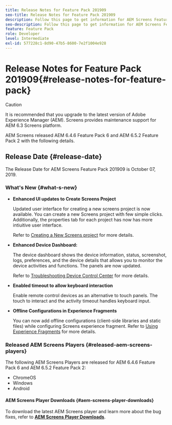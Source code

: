 ```yaml
---
title: Release Notes for Feature Pack 201909
seo-title: Release Notes for Feature Pack 201909
description: Follow this page to get information for AEM Screens Feature Pack 201909 released on July 31, 2019.
seo-description: Follow this page to get information for AEM Screens Feature Pack 201909 released on October 07, 2019.
feature: Feature Pack
role: Developer
level: Intermediate
exl-id: 577228c1-8d90-47b5-8600-7e2f1004e928
---
```

# Release Notes for Feature Pack 201909{#release-notes-for-feature-pack}

>[!CAUTION]
>
>It is recommended that you upgrade to the latest version of Adobe Experience Manager (AEM). Screens provides maintenance support for AEM 6.3 Screens platform.

AEM Screens released AEM 6.4.6 Feature Pack 6 and AEM 6.5.2 Feature Pack 2 with the following details.

## Release Date {#release-date}

The Release Date for AEM Screens Feature Pack 201909 is October 07, 2019.

### What's New {#what-s-new}

* **Enhanced UI updates to Create Screens Project**

   Updated user interface for creating a new screens project is now available. You can create a new Screens project with few simple clicks. Additionally, the properties tab for each project has now has more intiuitive user interface.

   Refer to [Creating a New Screens project](creating-a-screens-project.md) for more details.

* **Enhanced Device Dashboard:**

   The device dashboard shows the device information, status, screenshot, logs, preferences, and the device details that allows you to monitor the device activities and functions. The panels are now updated.

   Refer to [Troubleshooting Device Control Center](monitoring-screens.md) for more details.

* **Enabled timeout to allow keyboard interaction**
   
   Enable remote control devices as an alternative to touch panels. The touch to interact and the activity timeout handles keyboard input.

* **Offline Configurations in Experience Fragments**

   You can now add offline configurations (client-side libraries and static files) while configuring Screens experience fragment.
   Refer to [Using Experience Fragments](experience-fragments-in-screens.md) for more details.

### Released AEM Screens Players {#released-aem-screens-players}

The following AEM Screens Players are released for AEM 6.4.6 Feature Pack 6 and AEM 6.5.2 Feature Pack 2:

* ChromeOS
* Windows
* Android

#### AEM Screens Player Downloads  {#aem-screens-player-downloads}

To download the latest AEM Screens player and learn more about the bug fixes, refer to [**AEM Screens Player Downloads**](https://download.macromedia.com/screens/).
